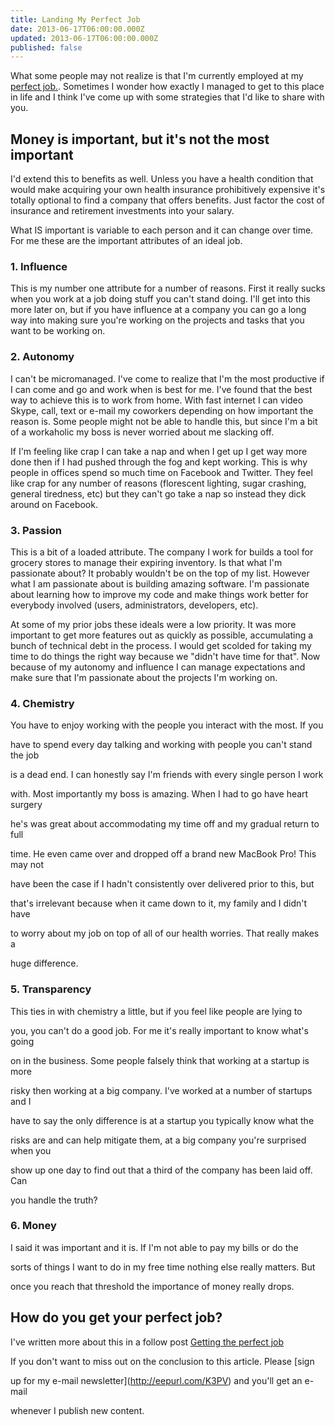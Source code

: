 ```yaml
---
title: Landing My Perfect Job
date: 2013-06-17T06:00:00.000Z
updated: 2013-06-17T06:00:00.000Z
published: false
---
```


What some people may not realize is that I'm currently employed at my [perfect job.](http://www.datecheckpro.com/).  Sometimes I wonder how exactly I managed to get to this place in life and I think I've come up with some strategies that I'd like to share with you.

## Money is important, but it's not the most important

I'd extend this to benefits as well.  Unless you have a health condition that would make acquiring your own health insurance prohibitively expensive it's totally optional to find a company that offers benefits.  Just factor the cost of insurance and retirement investments into your salary.

What IS important is variable to each person and it can change over time. For me these are the important attributes of an ideal job.

### 1. Influence

This is my number one attribute for a number of reasons.  First it really sucks when you work at a job doing stuff you can't stand doing.  I'll get into this more later on, but if you have influence at a company you can go a long way into making sure you're working on the projects and tasks that you want to be working on.

### 2. Autonomy

I can't be micromanaged.  I've come to realize that I'm the most productive if I can come and go and work when is best for me.  I've found that the best way to achieve this is to work from home.  With fast internet I can video Skype, call, text or e-mail my coworkers depending on how important the reason is.  Some people might not be able to handle this, but since I'm a bit of a workaholic my boss is never worried about me slacking off.

If I'm feeling like crap I can take a nap and when I get up I get way more done then if I had pushed through the fog and kept working.  This is why people in offices spend so much time on Facebook and Twitter.  They feel like crap for any number of reasons (florescent lighting, sugar crashing, general tiredness, etc) but they can't go take a nap so instead they dick around on Facebook.

### 3. Passion

This is a bit of a loaded attribute.  The company I work for builds a tool for grocery stores to manage their expiring inventory.  Is that what I'm passionate about?  It probably wouldn't be on the top of my list.  However what I am passionate about is building amazing software.  I'm passionate about learning how to improve my code and make things work better for everybody involved (users, administrators, developers, etc).

At some of my prior jobs these ideals were a low priority.  It was more important to get more features out as quickly as possible, accumulating a bunch of technical debt in the process.  I would get scolded for taking my time to do things the right way because we "didn't have time for that".  Now because of my autonomy and influence I can manage expectations and make sure that I'm passionate about the projects I'm working on.

### 4. Chemistry

You have to enjoy working with the people you interact with the most.  If you

have to spend every day talking and working with people you can't stand the job

is a dead end.  I can honestly say I'm friends with every single person I work

with.  Most importantly my boss is amazing. When I had to go have heart surgery

he's was great about accommodating my time off and my gradual return to full

time.  He even came over and dropped off a brand new MacBook Pro!  This may not

have been the case if I hadn't consistently over delivered prior to this, but

that's irrelevant because when it came down to it, my family and I didn't have

to worry about my job on top of all of our health worries.  That really makes a

huge difference.

### 5. Transparency

This ties in with chemistry a little, but if you feel like people are lying to

you, you can't do a good job.  For me it's really important to know what's going

on in the business.  Some people falsely think that working at a startup is more

risky then working at a big company.  I've worked at a number of startups and I

have to say the only difference is at a startup you typically know what the

risks are and can help mitigate them, at a big company you're surprised when you

show up one day to find out that a third of the company has been laid off. Can

you handle the truth?

### 6. Money

I said it was important and it is.  If I'm not able to pay my bills or do the

sorts of things I want to do in my free time nothing else really matters.  But

once you reach that threshold the importance of money really drops.

## How do you get your perfect job?

I've written more about this in a follow post [Getting the perfect job](/getting-the-perfect-job/)

If you don't want to miss out on the conclusion to this article.  Please [sign

up for my e-mail newsletter](http://eepurl.com/K3PV) and you'll get an e-mail

whenever I publish new content.

